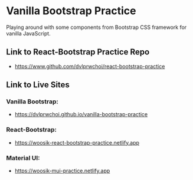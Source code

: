 # Vanilla Bootstrap Practice

Playing around with some components from Bootstrap CSS framework for vanilla JavaScript.

## Link to React-Bootstrap Practice Repo

- https://www.github.com/dvlprwchoi/react-bootstrap-practice

## Link to Live Sites

### Vanilla Bootstrap:

- https://dvlprwchoi.github.io/vanilla-bootstrap-practice

### React-Bootstrap:

- https://woosik-react-bootstrap-practice.netlify.app

### Material UI:

- https://woosik-mui-practice.netlify.app
